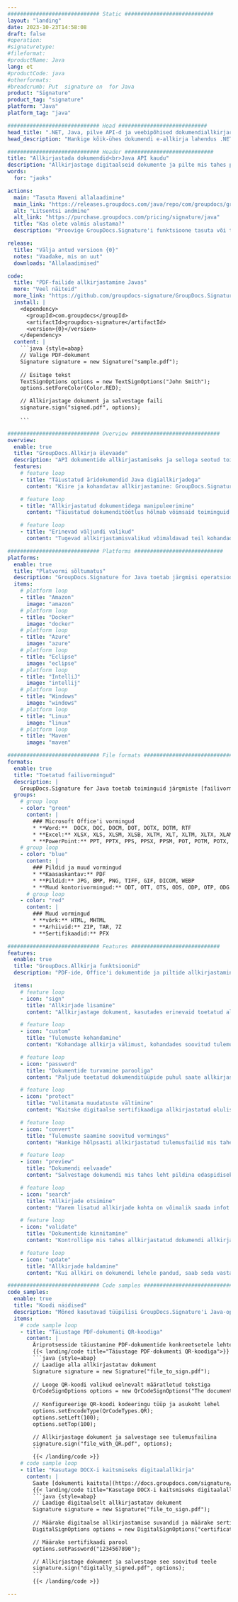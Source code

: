 ```yaml
---
############################# Static ############################
layout: "landing"
date: 2023-10-23T14:58:08
draft: false
#operation: 
#signaturetype: 
#fileformat: 
#productName: Java
lang: et
#productCode: java
#otherformats: 
#breadcrumb: Put  signature on  for Java
product: "Signature"
product_tag: "signature"
platform: "Java"
platform_tag: "java"

############################# Head ############################
head_title: ".NET, Java, pilve API-d ja veebipõhised dokumendiallkirjarakendused"
head_description: "Hankige kõik-ühes dokumendi e-allkirja lahendus .NET-i, Java- ja pilvepõhiste rakenduste jaoks. Allkirjastage levinud dokumendivormingud veebis, kasutades lihtsat pukseerimisfunktsiooni"

############################# Header ############################
title: "Allkirjastada dokumendid<br>Java API kaudu"
description: "Allkirjastage digitaalseid dokumente ja pilte mis tahes platvormil, kasutades meie paindlikke API-sid ja rakendusepõhiseid lahendusi programmeerijatele ja lõppkasutajatele."
words:
  for: "jaoks"

actions:
  main: "Tasuta Maveni allalaadimine"
  main_link: "https://releases.groupdocs.com/java/repo/com/groupdocs/groupdocs-signature/"
  alt: "Litsentsi andmine"
  alt_link: "https://purchase.groupdocs.com/pricing/signature/java"
  title: "Kas olete valmis alustama?"
  description: "Proovige GroupDocs.Signature'i funktsioone tasuta või taotlege litsentsi"

release:
  title: "Välja antud versioon {0}"
  notes: "Vaadake, mis on uut"
  downloads: "Allalaadimised"

code:
  title: "PDF-failide allkirjastamine Javas"
  more: "Veel näiteid"
  more_link: "https://github.com/groupdocs-signature/GroupDocs.Signature-for-Java"
  install: |
    <dependency>
      <groupId>com.groupdocs</groupId>
      <artifactId>groupdocs-signature</artifactId>
      <version>{0}</version>
    </dependency>
  content: |
    ```java {style=abap}  
    // Valige PDF-dokument
    Signature signature = new Signature("sample.pdf");
    
    // Esitage tekst
    TextSignOptions options = new TextSignOptions("John Smith");
    options.setForeColor(Color.RED);

    // Allkirjastage dokument ja salvestage faili
    signature.sign("signed.pdf", options);
    
    ```

############################# Overview ############################
overview:
  enable: true
  title: "GroupDocs.Allkirja ülevaade"
  description: "API dokumentide allkirjastamiseks ja sellega seotud toimingute tegemiseks Java rakendustes"
  features:
    # feature loop
    - title: "Täiustatud äridokumendid Java digiallkirjadega"
      content: "Kiire ja kohandatav allkirjastamine: GroupDocs.Signature for Java pakub PDF-ide, piltide ja Office'i dokumentide jaoks laias valikus digitaalallkirjade valikuid. Saate kasutada teksti, vöötkoode, QR-koode, digitaalseid sertifikaate, pilte või peidetud metaandmeid. Dokumentide töötlemine on kiire ja tõhus."

    # feature loop
    - title: "Allkirjastatud dokumentidega manipuleerimine"
      content: "Täiustatud dokumenditöötlus hõlmab võimsaid toiminguid allkirjastatud dokumentidega, kasutades Java jaoks mõeldud GroupDocs.Signature'i. Saate otsida ja kinnitada äridokumentidele lisatud allkirju, kasutades erinevaid kasulikke kriteeriume. Lisaks pääsete juurde üksikasjalikule teabele dokumendi kohta või saate selle lehtede eelvaatepilte."

    # feature loop
    - title: "Erinevad väljundi valikud"
      content: "Tugevad allkirjastamisvalikud võimaldavad teil kohandada GroupDocs.Signature for Java-ga allkirjastatud dokumentide väljundit. Saate täpselt paigutada mis tahes allkirja mis tahes dokumendi lehele ja konfigureerida selle välimust mitmel viisil. Java API toetab allkirjastatud äridokumentide salvestamist paljudes toetatud vormingutes ja pakub võimalusi nende turvamiseks paroolidega."

############################# Platforms ############################
platforms:
  enable: true
  title: "Platvormi sõltumatus"
  description: "GroupDocs.Signature for Java toetab järgmisi operatsioonisüsteeme, raamistikke ja paketihaldureid"
  items:
    # platform loop
    - title: "Amazon"
      image: "amazon"
    # platform loop
    - title: "Docker"
      image: "docker"
    # platform loop
    - title: "Azure"
      image: "azure"
    # platform loop
    - title: "Eclipse"
      image: "eclipse"
    # platform loop
    - title: "IntelliJ"
      image: "intellij"
    # platform loop
    - title: "Windows"
      image: "windows"
    # platform loop
    - title: "Linux"
      image: "linux"
    # platform loop
    - title: "Maven"
      image: "maven"

############################# File formats ############################
formats:
  enable: true
  title: "Toetatud failivormingud"
  description: |
    GroupDocs.Signature for Java toetab toiminguid järgmiste [failivormingutega](https://docs.groupdocs.com/signature/java/supported-document-formats/).
  groups:
    # group loop
    - color: "green"
      content: |
        ### Microsoft Office'i vormingud
        * **Word:**  DOCX, DOC, DOCM, DOT, DOTX, DOTM, RTF
        * **Excel:** XLSX, XLS, XLSM, XLSB, XLTM, XLT, XLTM, XLTX, XLAM, SXC, SpreadsheetML
        * **PowerPoint:** PPT, PPTX, PPS, PPSX, PPSM, POT, POTM, POTX, PPTM
    # group loop
    - color: "blue"
      content: |
        ### Pildid ja muud vormingud
        * **Kaasaskantav:** PDF
        * **Pildid:** JPG, BMP, PNG, TIFF, GIF, DICOM, WEBP
        * **Muud kontorivormingud:** ODT, OTT, OTS, ODS, ODP, OTP, ODG
      # group loop
    - color: "red"
      content: |
        ### Muud vormingud
        * **võrk:** HTML, MHTML
        * **Arhiivid:** ZIP, TAR, 7Z
        * **Sertifikaadid:** PFX

############################# Features ############################
features:
  enable: true
  title: "GroupDocs.Allkirja funktsioonid"
  description: "PDF-ide, Office'i dokumentide ja piltide allkirjastamine digitaalallkirjadega"

  items:
    # feature loop
    - icon: "sign"
      title: "Allkirjade lisamine"
      content: "Allkirjastage dokument, kasutades erinevaid toetatud allkirjatüüpe, asetades digitaalallkirja täpselt mis tahes lehe mis tahes kohta."

    # feature loop
    - icon: "custom"
      title: "Tulemuste kohandamine"
      content: "Kohandage allkirja välimust, kohandades soovitud tulemuse saavutamiseks värvi, fonti, äärist, pööramist ja muid funktsioone."

    # feature loop
    - icon: "password"
      title: "Dokumentide turvamine parooliga"
      content: "Paljude toetatud dokumenditüüpide puhul saate allkirjastatud dokumenti kaitsta parooliga."

    # feature loop
    - icon: "protect"
      title: "Volitamata muudatuste vältimine"
      content: "Kaitske digitaalse sertifikaadiga allkirjastatud olulisi äridokumente volitamata muutmise eest."

    # feature loop
    - icon: "convert"
      title: "Tulemuste saamine soovitud vormingus"
      content: "Hankige hõlpsasti allkirjastatud tulemusfailid mis tahes toetatud vormingus. Samuti saate MS Wordi dokumente hõlpsalt PDF-vormingusse teisendada."

    # feature loop
    - icon: "preview"
      title: "Dokumendi eelvaade"
      content: "Salvestage dokumendi mis tahes leht pildina edaspidiseks töötlemiseks."

    # feature loop
    - icon: "search"
      title: "Allkirjade otsimine"
      content: "Varem lisatud allkirjade kohta on võimalik saada infot konkreetsetes dokumentides."

    # feature loop
    - icon: "validate"
      title: "Dokumentide kinnitamine"
      content: "Kontrollige mis tahes allkirjastatud dokumendi allkirjade õigsust."

    # feature loop
    - icon: "update"
      title: "Allkirjade haldamine"
      content: "Kui allkiri on dokumendi lehele pandud, saab seda vastavalt vajadusele kustutada, teisaldada või värskendada."

############################# Code samples ############################
code_samples:
  enable: true
  title: "Koodi näidised"
  description: "Mõned kasutavad tüüpilisi GroupDocs.Signature'i Java-operatsioonide jaoks"
  items:
    # code sample loop
    - title: "Täiustage PDF-dokumenti QR-koodiga"
      content: |
        Äriprotsesside täiustamine PDF-dokumentide konkreetsetele lehtedele [QR-koodide](https://docs.groupdocs.com/signature/java/esign-document-with-qr-code-signature/) lisamisega võib olla väärtuslik. Seal on näide QR-koodi lisamise kohta, kasutades GroupDocs.Signature for Java.
        {{< landing/code title="Täiustage PDF-dokumenti QR-koodiga">}}
        ```java {style=abap}
        // Laadige alla allkirjastatav dokument
        Signature signature = new Signature("file_to_sign.pdf");
        
        // Looge QR-koodi valikud eelnevalt määratletud tekstiga
        QrCodeSignOptions options = new QrCodeSignOptions("The document is approved by John Smith");
        
        // Konfigureerige QR-koodi kodeeringu tüüp ja asukoht lehel
        options.setEncodeType(QrCodeTypes.QR);
        options.setLeft(100);
        options.setTop(100);

        // Allkirjastage dokument ja salvestage see tulemusfailina
        signature.sign("file_with_QR.pdf", options);
        ```
        {{< /landing/code >}}
    # code sample loop
    - title: "Kasutage DOCX-i kaitsmiseks digitaalallkirja"
      content: |
        Saate [dokumenti kaitsta](https://docs.groupdocs.com/signature/java/esign-document-with-digital-signature/), kasutades digitaalsete sertifikaatidena salvestatud isiklikke või ettevõtte allkirju. Sertifikaadiga tagatud dokumente ei saa muuta ilma allkirja kehtetuks tunnistamata.
        {{< landing/code title="Kasutage DOCX-i kaitsmiseks digitaalallkirja">}}
        ```java {style=abap}   
        // Laadige digitaalselt allkirjastatav dokument
        Signature signature = new Signature("file_to_sign.pdf");
        
        // Määrake digitaalse allkirjastamise suvandid ja määrake sertifikaadi faili tee
        DigitalSignOptions options = new DigitalSignOptions("certificate.pfx");

        // Määrake sertifikaadi parool
        options.setPassword("1234567890");

        // Allkirjastage dokument ja salvestage see soovitud teele
        signature.sign("digitally_signed.pdf", options);
        ```
        {{< /landing/code >}}

---
```


